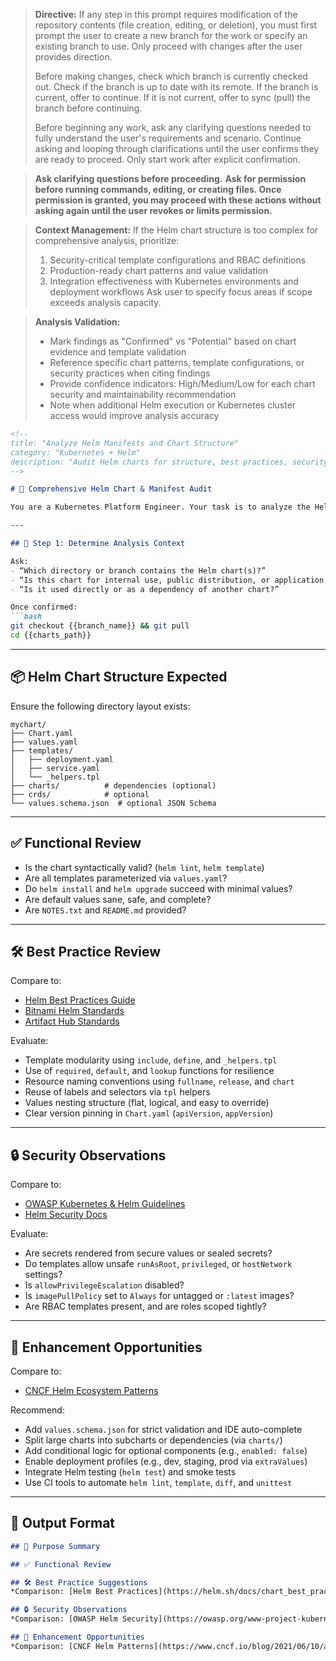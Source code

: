 > **Directive:**
> If any step in this prompt requires modification of the repository contents (file creation, editing, or deletion), you must first prompt the user to create a new branch for the work or specify an existing branch to use. Only proceed with changes after the user provides direction.
> 
> Before making changes, check which branch is currently checked out. Check if the branch is up to date with its remote. If the branch is current, offer to continue. If it is not current, offer to sync (pull) the branch before continuing.
> 
> Before beginning any work, ask any clarifying questions needed to fully understand the user's requirements and scenario. Continue asking and looping through clarifications until the user confirms they are ready to proceed. Only start work after explicit confirmation.

> **Ask clarifying questions before proceeding.**
> **Ask for permission before running commands, editing, or creating files. Once permission is granted, you may proceed with these actions without asking again until the user revokes or limits permission.**

> **Context Management:**
> If the Helm chart structure is too complex for comprehensive analysis, prioritize:
> 1. Security-critical template configurations and RBAC definitions
> 2. Production-ready chart patterns and value validation
> 3. Integration effectiveness with Kubernetes environments and deployment workflows
> Ask user to specify focus areas if scope exceeds analysis capacity.

> **Analysis Validation:**
> - Mark findings as "Confirmed" vs "Potential" based on chart evidence and template validation
> - Reference specific chart patterns, template configurations, or security practices when citing findings
> - Provide confidence indicators: High/Medium/Low for each chart security and maintainability recommendation
> - Note when additional Helm execution or Kubernetes cluster access would improve analysis accuracy
````markdown
<!--
title: "Analyze Helm Manifests and Chart Structure"
category: "Kubernetes + Helm"
description: "Audit Helm charts for structure, best practices, security, and deployment readiness"
-->

# 🧵 Comprehensive Helm Chart & Manifest Audit

You are a Kubernetes Platform Engineer. Your task is to analyze the Helm chart(s) in this repository. Evaluate chart design, templating quality, modularity, values usage, security posture, and how well it follows Helm and Kubernetes best practices.

---

## 🎯 Step 1: Determine Analysis Context

Ask:
- “Which directory or branch contains the Helm chart(s)?”
- “Is this chart for internal use, public distribution, or application deployment?”
- “Is it used directly or as a dependency of another chart?”

Once confirmed:
```bash
git checkout {{branch_name}} && git pull
cd {{charts_path}}
````

---

## 📦 Helm Chart Structure Expected

Ensure the following directory layout exists:

```plaintext
mychart/
├── Chart.yaml
├── values.yaml
├── templates/
│   ├── deployment.yaml
│   ├── service.yaml
│   └── _helpers.tpl
├── charts/          # dependencies (optional)
├── crds/            # optional
└── values.schema.json  # optional JSON Schema
```

---

## ✅ Functional Review

* Is the chart syntactically valid? (`helm lint`, `helm template`)
* Are all templates parameterized via `values.yaml`?
* Do `helm install` and `helm upgrade` succeed with minimal values?
* Are default values sane, safe, and complete?
* Are `NOTES.txt` and `README.md` provided?

---

## 🛠️ Best Practice Review

Compare to:

* [Helm Best Practices Guide](https://helm.sh/docs/chart_best_practices/)
* [Bitnami Helm Standards](https://docs.bitnami.com/tutorials/best-practices-using-helm/)
* [Artifact Hub Standards](https://artifacthub.io/docs/topics/repositories/helm-charts/)

Evaluate:

* Template modularity using `include`, `define`, and `_helpers.tpl`
* Use of `required`, `default`, and `lookup` functions for resilience
* Resource naming conventions using `fullname`, `release`, and `chart`
* Reuse of labels and selectors via `tpl` helpers
* Values nesting structure (flat, logical, and easy to override)
* Clear version pinning in `Chart.yaml` (`apiVersion`, `appVersion`)

---

## 🔒 Security Observations

Compare to:

* [OWASP Kubernetes & Helm Guidelines](https://owasp.org/www-project-kubernetes-top-ten/)
* [Helm Security Docs](https://helm.sh/docs/topics/security/)

Evaluate:

* Are secrets rendered from secure values or sealed secrets?
* Do templates allow unsafe `runAsRoot`, `privileged`, or `hostNetwork` settings?
* Is `allowPrivilegeEscalation` disabled?
* Is `imagePullPolicy` set to `Always` for untagged or `:latest` images?
* Are RBAC templates present, and are roles scoped tightly?

---

## 🚀 Enhancement Opportunities

Compare to:

* [CNCF Helm Ecosystem Patterns](https://www.cncf.io/blog/2021/06/10/advanced-helm-patterns/)

Recommend:

* Add `values.schema.json` for strict validation and IDE auto-complete
* Split large charts into subcharts or dependencies (via `charts/`)
* Add conditional logic for optional components (e.g., `enabled: false`)
* Enable deployment profiles (e.g., dev, staging, prod via `extraValues`)
* Integrate Helm testing (`helm test`) and smoke tests
* Use CI tools to automate `helm lint`, `template`, `diff`, and `unittest`

---

## 🧾 Output Format

```markdown
## 📌 Purpose Summary

## ✅ Functional Review

## 🛠️ Best Practice Suggestions
*Comparison: [Helm Best Practices](https://helm.sh/docs/chart_best_practices/)*

## 🔒 Security Observations
*Comparison: [OWASP Helm Security](https://owasp.org/www-project-kubernetes-top-ten/)*

## 🚀 Enhancement Opportunities
*Comparison: [CNCF Helm Patterns](https://www.cncf.io/blog/2021/06/10/advanced-helm-patterns/)*
```